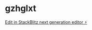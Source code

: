 # gzhglxt

[Edit in StackBlitz next generation editor ⚡️](https://stackblitz.com/~/github.com/lovingman/gzhglxt)